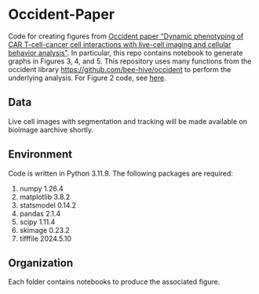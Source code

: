# Occident-Paper

Code for creating figures from [Occident paper "Dynamic phenotyping of CAR T-cell-cancer cell interactions with live-cell imaging and cellular behavior analysis"](https://doi.org/10.1101/2024.11.19.624390). In particular, this repo contains notebook to generate graphs in Figures 3, 4, and 5. This repository uses many functions from the occident library https://github.com/bee-hive/occident to perform the underlying analysis. For Figure 2 code, see [here](https://github.com/vanvalenlab/Caliban-2024_Schwartz_et_al). 

## Data

Live cell images with segmentation and tracking will be made available on bioimage aarchive shortly.

## Environment

Code is written in Python 3.11.9.
The following packages are required:
1. numpy 1.26.4
2. matplotlib 3.8.2
3. statsmodel 0.14.2
4. pandas 2.1.4
5. scipy 1.11.4
6. skimage 0.23.2
7. tifffile 2024.5.10

## Organization

Each folder contains notebooks to produce the associated figure.

